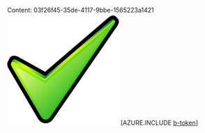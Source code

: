 Content: 03f26f45-35de-4117-9bbe-1565223a1421![image](bd877b6f-444f-4757-bab9-74bae6a7c35e.png)
[AZURE.INCLUDE [b-token](a94b81fc-89a3-41f1-96e4-22da74634261.md)]
